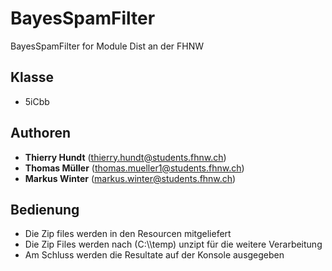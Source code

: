 # BayesSpamFilter
BayesSpamFilter for Module Dist an der FHNW

## Klasse
- 5iCbb

## Authoren
- **Thierry Hundt** (thierry.hundt@students.fhnw.ch)
- **Thomas Müller** (thomas.mueller1@students.fhnw.ch)
- **Markus Winter** (markus.winter@students.fhnw.ch)

## Bedienung
- Die Zip files werden in den Resourcen mitgeliefert
- Die Zip Files werden nach (C:\\\\temp) unzipt für die weitere Verarbeitung
- Am Schluss werden die Resultate auf der Konsole ausgegeben